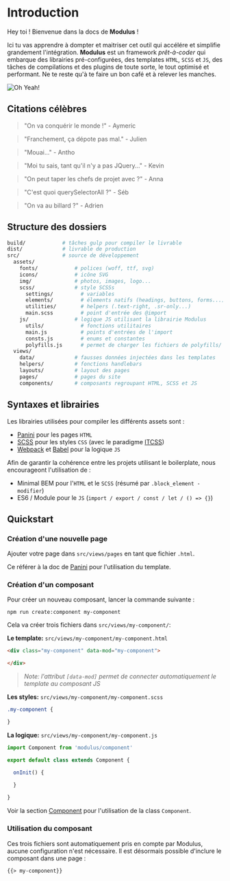# Introduction

Hey toi ! Bienvenue dans la docs de **Modulus** !

Ici tu vas apprendre à dompter et maitriser cet outil qui accélére et simplifie grandement l'intégration.
**Modulus** est un framework *prêt-à-coder* qui embarque des librairies pré-configurées, des templates `HTML`, `SCSS` et `JS`, des tâches de compilations et des plugins de toute sorte, le tout optimisé et performant. Ne te reste qu'à te faire un bon café et à relever les manches.

![Oh Yeah!](https://media.giphy.com/media/dWEk3w1Uo97qw/giphy.gif)


## Citations célèbres

> "On va conquérir le monde !" - Aymeric

> "Franchement, ça dépote pas mal." - Julien

> "Mouai..." - Antho

> "Moi tu sais, tant qu'il n'y a pas JQuery..." - Kevin

> "On peut taper les chefs de projet avec ?" - Anna

> "C'est quoi querySelectorAll ?" - Séb

> "On va au billard ?" - Adrien


## Structure des dossiers

```bash
build/            # tâches gulp pour compiler le livrable
dist/             # livrable de production
src/              # source de développement
  assets/
    fonts/            # polices (woff, ttf, svg)
    icons/            # icône SVG
    img/              # photos, images, logo...
    scss/             # style SCSSs
      settings/         # variables
      elements/         # élements natifs (headings, buttons, forms...)
      utilities/        # helpers (.text-right, .sr-only...)
      main.scss         # point d'entrée des @import
    js/               # logique JS utilisant la librairie Modulus
      utils/            # fonctions utilitaires
      main.js           # points d'entrées de l'import
      consts.js         # enums et constantes
      polyfills.js      # permet de charger les fichiers de polyfills/
  views/    
    data/             # fausses données injectées dans les templates
    helpers/          # fonctions handlebars
    layouts/          # layout des pages
    pages/            # pages du site
    components/       # composants regroupant HTML, SCSS et JS
```


## Syntaxes et librairies

Les librairies utilisées pour compiler les différents assets sont :
- [Panini](https://foundation.zurb.com/sites/docs/panini.html) pour les pages `HTML`
- [SCSS](https://github.com/sass/node-sass) pour les styles `CSS` (avec le paradigme [ITCSS](https://www.xfive.co/blog/itcss-scalable-maintainable-css-architecture/))
- [Webpack](https://webpack.js.org) et [Babel](https://babeljs.io) pour la logique `JS` 

Afin de garantir la cohérence entre les projets utilisant le boilerplate, nous encourageont l'utilisation de :
- Minimal BEM pour l'`HTML` et le `SCSS` (résumé par `.block_element -modifier`)
- ES6 / Module pour le `JS` (`import / export / const / let / () => {}`)


## Quickstart

### Création d'une nouvelle page

Ajouter votre page dans `src/views/pages` en tant que fichier `.html`.

Ce référer à la doc de [Panini](https://foundation.zurb.com/sites/docs/panini.html) pour l'utilisation du template.

### Création d'un composant

Pour créer un nouveau composant, lancer la commande suivante :
```
npm run create:component my-component
```

Cela va créer trois fichiers dans `src/views/my-component/`:

**Le template:** `src/views/my-component/my-component.html`
```html
<div class="my-component" data-mod="my-component">

</div>
```

> *Note: l'attribut `[data-mod]` permet de connecter automatiquement le template au composant JS*

**Les styles:** `src/views/my-component/my-component.scss`
```css
.my-component {

}
```

**La logique:** `src/views/my-component/my-component.js`
```js
import Component from 'modulus/component'

export default class extends Component {

  onInit() {
    
  }

}
```

Voir la section [Component](modulus/component.md) pour l'utilisation de la class `Component`.


### Utilisation du composant

Ces trois fichiers sont automatiquement pris en compte par Modulus, aucune configuration n'est nécessaire.
Il est désormais possible d'inclure le composant dans une page :
```html
{{> my-component}}
```

